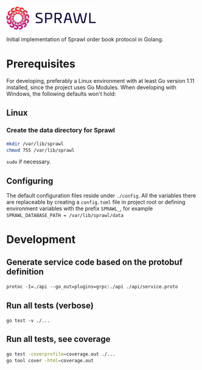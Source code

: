 ![Sprawl Logo](assets/logo.png)

Initial implementation of Sprawl order book protocol in Golang.

# Prerequisites
For developing, preferably a Linux environment with at least Go version 1.11 installed, since the project uses Go Modules. When developing with Windows, the following defaults won't hold:

## Linux
### Create the data directory for Sprawl
```bash
mkdir /var/lib/sprawl
chmod 755 /var/lib/sprawl
```
`sudo` if necessary.

## Configuring
The default configuration files reside under `./config`. All the variables there are replaceable by creating a `config.toml` file in project root or defining environment variables with the prefix `SPRAWL_`, for example `SPRAWL_DATABASE_PATH = /var/lib/sprawl/data`

# Development

## Generate service code based on the protobuf definition
```protoc -I=./api --go_out=plugins=grpc:./api ./api/service.proto```

## Run all tests (verbose)
```go test -v ./...```

## Run all tests, see coverage
```bash
go test -coverprofile=coverage.out ./...
go tool cover -html=coverage.out
```
